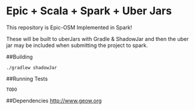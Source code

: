 Epic + Scala + Spark + Uber Jars
================================

This repository is Epic-OSM Implemented in Spark!

These will be built to uberJars with Gradle & ShadowJar and then the uber jar may be included when submitting the project to spark.

##Building
	
	./gradlew shadowJar

##Running Tests

	TODO

##Dependencies
http://www.geow.org
